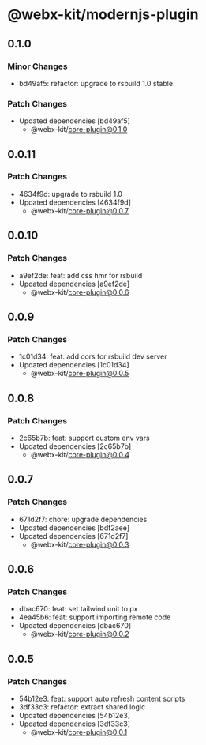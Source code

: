 # @webx-kit/modernjs-plugin

## 0.1.0

### Minor Changes

- bd49af5: refactor: upgrade to rsbuild 1.0 stable

### Patch Changes

- Updated dependencies [bd49af5]
  - @webx-kit/core-plugin@0.1.0

## 0.0.11

### Patch Changes

- 4634f9d: upgrade to rsbuild 1.0
- Updated dependencies [4634f9d]
  - @webx-kit/core-plugin@0.0.7

## 0.0.10

### Patch Changes

- a9ef2de: feat: add css hmr for rsbuild
- Updated dependencies [a9ef2de]
  - @webx-kit/core-plugin@0.0.6

## 0.0.9

### Patch Changes

- 1c01d34: feat: add cors for rsbuild dev server
- Updated dependencies [1c01d34]
  - @webx-kit/core-plugin@0.0.5

## 0.0.8

### Patch Changes

- 2c65b7b: feat: support custom env vars
- Updated dependencies [2c65b7b]
  - @webx-kit/core-plugin@0.0.4

## 0.0.7

### Patch Changes

- 671d2f7: chore: upgrade dependencies
- Updated dependencies [bdf2aee]
- Updated dependencies [671d2f7]
  - @webx-kit/core-plugin@0.0.3

## 0.0.6

### Patch Changes

- dbac670: feat: set tailwind unit to px
- 4ea45b6: feat: support importing remote code
- Updated dependencies [dbac670]
  - @webx-kit/core-plugin@0.0.2

## 0.0.5

### Patch Changes

- 54b12e3: feat: support auto refresh content scripts
- 3df33c3: refactor: extract shared logic
- Updated dependencies [54b12e3]
- Updated dependencies [3df33c3]
  - @webx-kit/core-plugin@0.0.1
